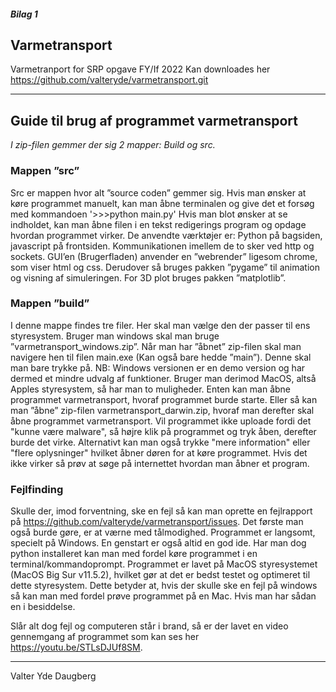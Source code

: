 ##### Bilag 1
## Varmetransport
Varmetranport for SRP opgave FY/If 2022
Kan downloades her https://github.com/valteryde/varmetransport.git

---
## Guide til brug af programmet varmetransport
*I zip-filen gemmer der sig 2 mapper: Build og src.*

### Mappen ”src”
Src er mappen hvor alt ”source coden” gemmer sig. Hvis man ønsker at køre programmet manuelt, kan man åbne terminalen og give det et forsøg med kommandoen
      '>>>python main.py'
Hvis man blot ønsker at se indholdet, kan man åbne filen i en tekst redigerings program og opdage hvordan programmet virker. De anvendte værktøjer er: Python på bagsiden, javascript på frontsiden. Kommunikationen imellem de to sker ved http og sockets. GUI’en (Brugerfladen) anvender en ”webrender” ligesom chrome, som viser html og css. Derudover så bruges pakken ”pygame” til animation og visning af simuleringen. For 3D plot bruges pakken ”matplotlib”. 

### Mappen ”build”
I denne mappe findes tre filer. Her skal man vælge den der passer til ens styresystem. Bruger man windows skal man bruge ”varmetransport_windows.zip”. Når man har ”åbnet” zip-filen skal man navigere hen til filen main.exe (Kan også bare hedde ”main”). Denne skal man bare trykke på. NB: Windows versionen er en demo version og har dermed et mindre udvalg af funktioner. Bruger man derimod MacOS, altså Apples styresystem, så har man to muligheder. Enten kan man åbne programmet varmetransport, hvoraf programmet burde starte. Eller så kan man ”åbne” zip-filen varmetransport_darwin.zip, hvoraf man derefter skal åbne programmet varmetransport. Vil programmet ikke uploade fordi det "kunne være malware", så højre klik på programmet og tryk åben, derefter burde det virke. Alternativt kan man også trykke "mere information" eller "flere oplysninger" hvilket åbner døren for at køre programmet. Hvis det ikke virker så prøv at søge på internettet hvordan man åbner et program.

### Fejlfinding
Skulle der, imod forventning, ske en fejl så kan man oprette en fejlrapport på https://github.com/valteryde/varmetransport/issues. Det første man også burde gøre, er at værne med tålmodighed. Programmet er langsomt, specielt på Windows. En genstart er også altid en god ide. Har man dog python installeret kan man med fordel køre programmet i en terminal/kommandoprompt. Programmet er lavet på MacOS styresystemet (MacOS Big Sur v11.5.2), hvilket gør at det er bedst testet og optimeret til dette styresystem. Dette betyder at, hvis der skulle ske en fejl på windows så kan man med fordel prøve programmet på en Mac. Hvis man har sådan en i besiddelse.

Slår alt dog fejl og computeren står i brand, så er der lavet en video gennemgang af programmet som kan ses her  https://youtu.be/STLsDJUf8SM. 

---
Valter Yde Daugberg
